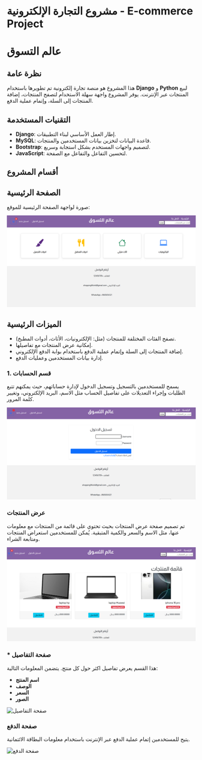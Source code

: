 # مشروع التجارة الإلكترونية - E-commerce Project

  # عالم التسوق

## نظرة عامة
هذا المشروع هو منصة تجارة إلكترونية تم تطويرها باستخدام **Django** و **Python** لبيع المنتجات عبر الإنترنت. يوفر المشروع واجهة سهلة الاستخدام لتصفح المنتجات، إضافة المنتجات إلى السلة، وإتمام عملية الدفع.

## التقنيات المستخدمة
- **Django**: إطار العمل الأساسي لبناء التطبيقات.
- **MySQL**: قاعدة البيانات لتخزين بيانات المستخدمين والمنتجات.
- **Bootstrap**: لتصميم واجهات المستخدم بشكل استجابة وسريع.
- **JavaScript**: لتحسين التفاعل والتفاعل مع الصفحة.

## أقسام المشروع

## الصفحة الرئيسية
صورة لواجهة الصفحة الرئيسية للموقع:

![الصفحة الرئيسية](home.PNG)

## الميزات الرئيسية
- تصفح الفئات المختلفة للمنتجات (مثل: الإلكترونيات، الأثاث، أدوات المطبخ).
- إمكانية عرض المنتجات مع تفاصيلها.
- إضافة المنتجات إلى السلة وإتمام عملية الدفع باستخدام بوابة الدفع الإلكتروني.
- إدارة بيانات المستخدمين وعمليات الدفع.


### 1. قسم الحسابات
يسمح للمستخدمين بالتسجيل وتسجيل الدخول لإدارة حساباتهم، حيث يمكنهم تتبع الطلبات وإجراء التعديلات على تفاصيل الحساب مثل الاسم، البريد الإلكتروني، وتغيير كلمة المرور.

![صفحة الحسابات](التسجيل.PNG)
### عرض المنتجات
تم تصميم صفحة عرض المنتجات بحيث تحتوي على قائمة من المنتجات مع معلومات عنها، مثل الاسم والسعر والكمية المتبقية. يُمكن للمستخدمين استعراض المنتجات ومتابعة الشراء.

![صفحة المنتجات](المنتجات.PNG)
### * صفحة التفاصيل
هذا القسم يعرض تفاصيل اكثر حول كل منتج. يتضمن المعلومات التالية:
- **اسم المنتج**
- **الوصف**
- **السعر**
- **الصور**

![صفحة التفاصيل](التفاصيل.PNG)

### صفحة الدفع
يتيح للمستخدمين إتمام عملية الدفع عبر الإنترنت باستخدام معلومات البطاقة الائتمانية.

![صفحة الدفع](الدفع.PNG)


